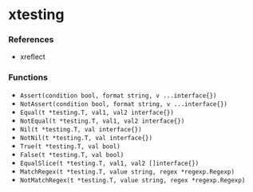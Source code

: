 # xtesting

### References

+ xreflect

### Functions

+ `Assert(condition bool, format string, v ...interface{})`
+ `NotAssert(condition bool, format string, v ...interface{})`
+ `Equal(t *testing.T, val1, val2 interface{})`
+ `NotEqual(t *testing.T, val1, val2 interface{})`
+ `Nil(t *testing.T, val interface{})`
+ `NotNil(t *testing.T, val interface{})`
+ `True(t *testing.T, val bool)`
+ `False(t *testing.T, val bool)`
+ `EqualSlice(t *testing.T, val1, val2 []interface{})`
+ `MatchRegex(t *testing.T, value string, regex *regexp.Regexp)`
+ `NotMatchRegex(t *testing.T, value string, regex *regexp.Regexp)`
